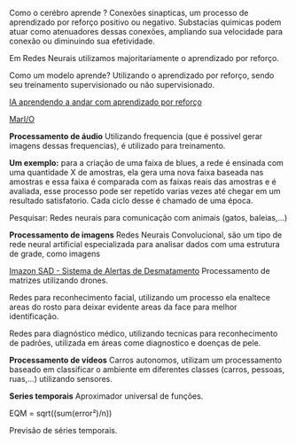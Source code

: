 
Como o cerébro aprende ? 
Conexões sinapticas, um processo de aprendizado por reforço positivo ou negativo.
Substacias quimicas podem atuar como atenuadores dessas conexões, ampliando sua velocidade para conexão ou diminuindo sua efetividade.

Em Redes Neurais utilizamos majoritariamente o aprendizado por reforço.

Como um modelo aprende?
Utilizando o aprendizado por reforço, sendo seu treinamento supervisionado ou não supervisionado.

[IA aprendendo a andar com aprendizado por reforço](https://www.youtube.com/watch?v=L_4BPjLBF4)

[MarI/O](https://www.youtube.com/watch?v=qv6UVOQ0F44)

**Processamento de áudio**
Utilizando frequencia (que é possivel gerar imagens dessas frequencias), é utilizado para treinamento.

**Um exemplo:** para a criação de uma faixa de blues, a rede é ensinada com uma quantidade X de amostras, ela gera uma nova faixa baseada nas amostras e essa faixa é comparada com as faixas reais das amostras e é avaliada, esse processo pode ser repetido varias vezes até chegar em um resultado satisfatorio. Cada ciclo desse é chamado de uma época.

Pesquisar: Redes neurais para comunicação com animais (gatos, baleias,...)

**Processamento de imagens**
Redes Neurais Convolucional, são um tipo de rede neural artificial especializada para analisar dados com uma estrutura de grade, como imagens

[Imazon SAD - Sistema de Alertas de Desmatamento](https://imazon.org.br/categorias/sad/) 
Processamento de matrizes utilizando drones.

Redes para reconhecimento facial, utilizando um processo ela enaltece areas do rosto para deixar evidente areas da face para melhor identificação.

Redes para diagnóstico médico, utilizando tecnicas para reconhecimento de padrões, utilizada em áreas come diagnostico e doenças de pele.

**Processamento de vídeos**
Carros autonomos, utilizam um processamento baseado em classificar o ambiente em diferentes classes (carros, pessoas, ruas,...) utilizando sensores.

**Series temporais**
Aproximador universal de funções.

EQM = sqrt((sum(error²)/n))

Previsão de séries temporais.



